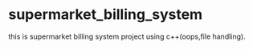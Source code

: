 # supermarket_billing_system
this is supermarket billing system project using c++(oops,file handling).
